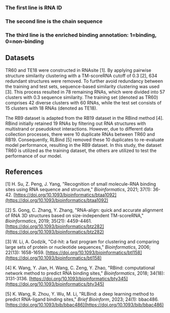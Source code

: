 ### The first line is RNA ID
### The second line is the chain sequence
### The third line is the enriched binding annotation: 1=binding, 0=non-binding


## Datasets

TR60 and TE18 were constructed in RNAsite [1]. By applying pairwise structure similarity clustering with a TM-scoreRNA cutoff of 0.3 [2], 634 redundant structures were removed. To further avoid redundancy between the training and test sets, sequence-based similarity clustering was used [3]. This process resulted in 78 remaining RNAs, which were divided into 57 clusters with 0.3 sequence similarity. The training set (denoted as TR60) comprises 42 diverse clusters with 60 RNAs, while the test set consists of 15 clusters with 18 RNAs (denoted as TE18).

The RB9 dataset is adapted from the RB19 dataset in the RBind method [4]. RBind initially retained 19 RNAs by filtering out RNA structures with multistrand or pseudoknot interactions. However, due to different data collection processes, there were 10 duplicate RNAs between TR60 and RB19. Consequently, RLBind [5] removed these 10 duplicates to re-evaluate model performance, resulting in the RB9 dataset. In this study, the dataset TR60 is utilized as the training dataset, the others are utilized to test the performance of our model.

## References

[1] H. Su, Z. Peng, J. Yang, "Recognition of small molecule-RNA binding sites using RNA sequence and structure," *Bioinformatics*, 2021; 37(1): 36-42. [https://doi.org/10.1093/bioinformatics/btaa1092](https://doi.org/10.1093/bioinformatics/btaa1092)

[2] S. Gong, C. Zhang, Y. Zhang, "RNA-align: quick and accurate alignment of RNA 3D structures based on size-independent TM-scoreRNA," *Bioinformatics*, 2019; 35(21): 4459-4461. [https://doi.org/10.1093/bioinformatics/btz282](https://doi.org/10.1093/bioinformatics/btz282)

[3] W. Li, A. Godzik, "Cd-hit: a fast program for clustering and comparing large sets of protein or nucleotide sequences," *Bioinformatics*, 2006; 22(13): 1658-1659. [https://doi.org/10.1093/bioinformatics/btl158](https://doi.org/10.1093/bioinformatics/btl158)

[4] K. Wang, Y. Jian, H. Wang, C. Zeng, Y. Zhao, "RBind: computational network method to predict RNA binding sites," *Bioinformatics*, 2018; 34(18): 3131-3136. [https://doi.org/10.1093/bioinformatics/bty345](https://doi.org/10.1093/bioinformatics/bty345)

[5] K. Wang, R. Zhou, Y. Wu, M. Li, "RLBind: a deep learning method to predict RNA-ligand binding sites," *Brief Bioinform*, 2023; 24(1): bbac486. [https://doi.org/10.1093/bib/bbac486](https://doi.org/10.1093/bib/bbac486)
